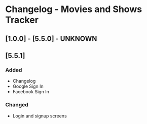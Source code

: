 # Changelog - Movies and Shows Tracker

## [1.0.0] - [5.5.0] - UNKNOWN

## [5.5.1]
### Added
- Changelog
- Google Sign In
- Facebook Sign In

### Changed
- Login and signup screens